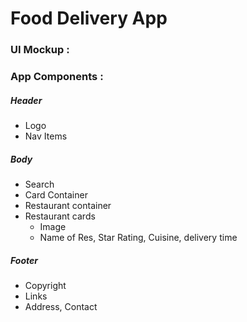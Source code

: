 # Food Delivery App
### UI Mockup :

### App Components :
  
#####  Header 
   - Logo
   - Nav Items
##### Body
   - Search 
   - Card Container
   - Restaurant container
   - Restaurant cards
       - Image
       - Name of Res, Star Rating, Cuisine, delivery time
##### Footer
   - Copyright
   - Links
   - Address, Contact
 